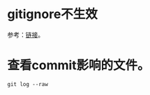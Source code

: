 # gitignore不生效

参考：[链接](https://www.python100.com/html/32VIQ026UL7U.html)。

# 查看commit影响的文件。

    git log --raw
